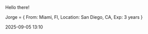 
Hello there!


Jorge = {
    From: Miami, Fl,
    Location: San Diego, CA,
    Exp: 3 years
}

2025-09-05 13:10

